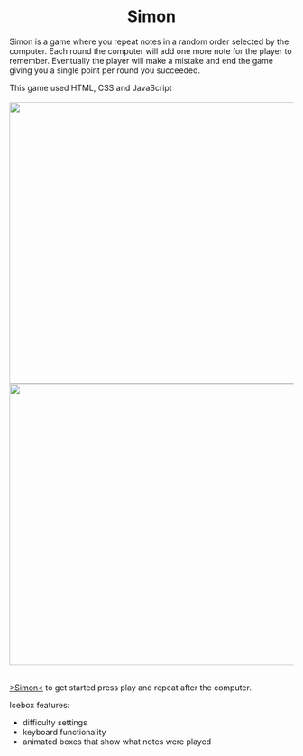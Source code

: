 <h1 align="center">Simon</h1>
<p> 
Simon is a game where you repeat notes in a random order selected by the computer. Each round the computer will add one more note for the player to remember. Eventually the player will make a mistake and end the game giving you a single point per round you succeeded. 
</p>

<div>This game used HTML, CSS and JavaScript</div>
</br>

<div id="header" align="center">
  <img src="https://i.imgur.com/kV4mhgk.png" width="800" height="500">
</div>

<div id="header" align="center">
  <img src="https://i.imgur.com/sE97Bqk.png" width="800" height="500">
</div>
</br>
<p><a href="https://brosari0.github.io/simon/">>Simon<</a> to get started press play and repeat after the computer.
</p>
<div>Icebox features: </div>
<ul>
  <li>difficulty settings</li>
  <li>keyboard functionality</li>
  <li>animated boxes that show what notes were played</li>
</ul>
